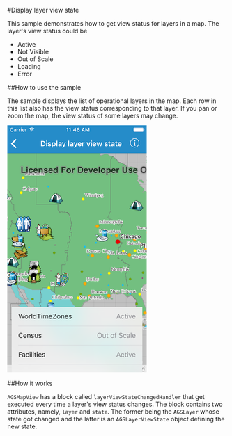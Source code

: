 #Display layer view state

This sample demonstrates how to get view status for layers in a map. The layer's view status could be 

* Active
* Not Visible
* Out of Scale
* Loading
* Error

##How to use the sample

The sample displays the list of operational layers in the map. Each row in this list also has the view status corresponding to that layer. If you pan or zoom the map, the view status of some layers may change.

![](image1.png)

##How it works

`AGSMapView` has a block called `layerViewStateChangedHandler` that get executed every time a layer's view status changes. The block contains two attributes, namely, `layer` and `state`. The former being the `AGSLayer` whose state got changed and the latter is an `AGSLayerViewState` object defining the new state.



